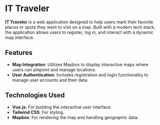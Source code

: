 # IT Traveler

**IT Traveler** is a web application designed to help users mark their favorite places or spots they want to visit on a map. Built with a modern tech stack, the application allows users to register, log in, and interact with a dynamic map interface.

## Features

- **Map Integration**: Utilizes Mapbox to display interactive maps where users can pinpoint and manage locations.
- **User Authentication**: Includes registration and login functionality to manage user accounts and their data.

## Technologies Used

- **Vue.js**: For building the interactive user interface.
- **Tailwind CSS**: For styling.
- **Mapbox**: For rendering the map and handling geographic data.
